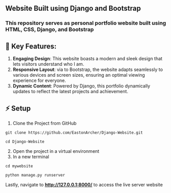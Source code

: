 ## Website Built using Django and Bootstrap

### This repository serves as personal portfolio website built using HTML, CSS, Django, and Bootstrap

## 🚀 Key Features:

1. **Engaging Design**: This website boasts a modern and sleek design that lets visitors understand who I am.
2. **Responsive Layout**: via to Bootstrap, the website adapts seamlessly to various devices and screen sizes, ensuring an optimal viewing experience for everyone.
3. **Dynamic Content**: Powered by Django, this portfolio dynamically updates to reflect the latest projects and achievement.

## ⚡ Setup
1. Clone the Project from GitHub
  ```$
  git clone https://github.com/EastonArcher/Django-Website.git
  ```
  ```
  cd Django-Website
  ```
2. Open the project in a virtual environment
3. In a new terminal
  ```$
  cd mywebsite
  ```
  ```$
  python manage.py runserver
  ```
Lastly, navigate to **http://127.0.0.1:8000/** to access the live server website

